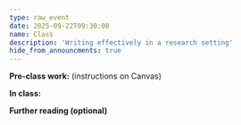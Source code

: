 ```yaml
---
type: raw_event
date: 2025-09-22T09:30:00
name: Class
description: 'Writing effectively in a research setting'
hide_from_announcments: true
---
```


**Pre-class work:** (instructions on Canvas)



**In class:**



**Further reading (optional)**
